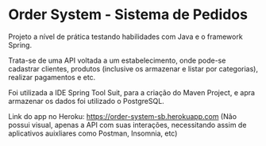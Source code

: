 # Order System - Sistema de Pedidos

Projeto a nível de prática testando habilidades com Java e o framework Spring.

Trata-se de uma API voltada a um estabelecimento, onde pode-se cadastrar clientes, produtos (inclusive os armazenar e listar por categorias), realizar pagamentos e etc.

Foi utilizada a IDE Spring Tool Suit, para a criação do Maven Project, e apra armazenar os dados foi utilizado o PostgreSQL.

Link do app no Heroku: https://order-system-sb.herokuapp.com (Não possui visual, apenas a API com suas interações, necessitando assim de aplicativos auixliares como Postman, Insomnia, etc)
